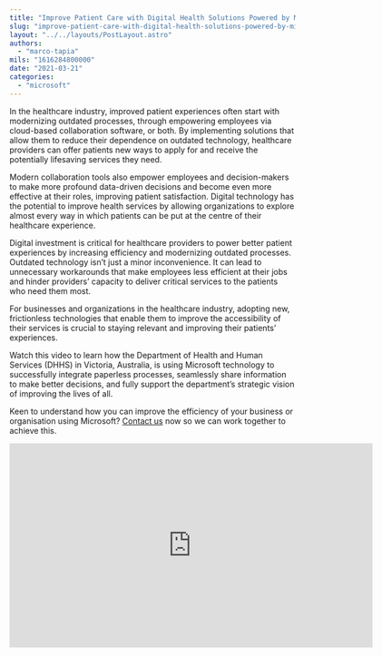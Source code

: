 ```yaml
---
title: "Improve Patient Care with Digital Health Solutions Powered by Microsoft"
slug: "improve-patient-care-with-digital-health-solutions-powered-by-microsoft"
layout: "../../layouts/PostLayout.astro"
authors: 
  - "marco-tapia"
mils: "1616284800000"
date: "2021-03-21"
categories: 
  - "microsoft"
---
```


In the healthcare industry, improved patient experiences often start with modernizing outdated processes, through empowering employees via cloud-based collaboration software, or both. By implementing solutions that allow them to reduce their dependence on outdated technology, healthcare providers can offer patients new ways to apply for and receive the potentially lifesaving services they need.

Modern collaboration tools also empower employees and decision-makers to make more profound data-driven decisions and become even more effective at their roles, improving patient satisfaction. Digital technology has the potential to improve health services by allowing organizations to explore almost every way in which patients can be put at the centre of their healthcare experience.

Digital investment is critical for healthcare providers to power better patient experiences by increasing efficiency and modernizing outdated processes. Outdated technology isn’t just a minor inconvenience. It can lead to unnecessary workarounds that make employees less efficient at their jobs and hinder providers’ capacity to deliver critical services to the patients who need them most.

For businesses and organizations in the healthcare industry, adopting new, frictionless technologies that enable them to improve the accessibility of their services is crucial to staying relevant and improving their patients’ experiences.

Watch this video to learn how the Department of Health and Human Services (DHHS) in Victoria, Australia, is using Microsoft technology to successfully integrate paperless processes, seamlessly share information to make better decisions, and fully support the department’s strategic vision of improving the lives of all.

Keen to understand how you can improve the efficiency of your business or organisation using Microsoft? [Contact us](https://picnet.com.au/blog/improve-patient-care-with-digital-health-solutions-powered-by-microsoft/#contactus) now so we can work together to achieve this.

<iframe src="https://player.vimeo.com/video/436984060?h=b170913cf0&byline=0&portrait=0" width="640" height="360" frameborder="0" allow="autoplay; fullscreen; picture-in-picture" allowfullscreen></iframe>
